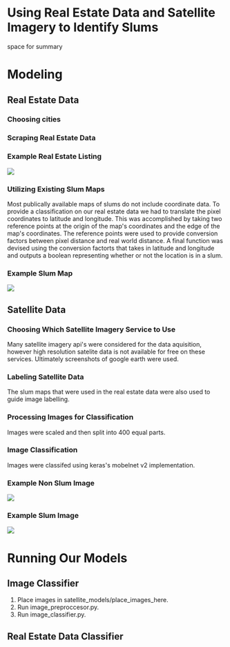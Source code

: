 ﻿# Using Real Estate Data and Satellite Imagery to Identify Slums
space for summary

# Modeling
## Real Estate Data
### Choosing cities

### Scraping Real Estate Data

### Example Real Estate Listing
![](https://git.generalassemb.ly/ZacharyJamesHill/slum_identification_for_New_Light_Technologies/blob/master/images/zapimoveis-sample.jpg)
### Utilizing Existing Slum Maps
Most publically available maps of slums do not include coordinate data. To provide a classification on our real estate data we had to translate the pixel coordinates to latitude and longitude. This was accomplished by taking two reference points at the origin of the map's coordinates and the edge of the map's coordinates. The reference points were used to provide conversion factors between pixel distance and real world distance. A final function was devised using the conversion factorts that takes in latitude and longitude and outputs a boolean representing whether or not the location is in a slum.
### Example Slum Map
![](https://git.generalassemb.ly/ZacharyJamesHill/slum_identification_for_New_Light_Technologies/blob/master/images/Rio%20de%20Janeiro.jpg)
## Satellite Data
### Choosing Which Satellite Imagery Service to Use
Many satellite imagery api's were considered for the data aquisition, however high resolution satelite data is not available for free on these services. Ultimately screenshots of google earth were used.
### Labeling Satellite Data
The slum maps that were used in the real estate data were also used to guide image labelling.
### Processing Images for Classification
Images were scaled and then split into 400 equal parts.
### Image Classification
Images were classifed using keras's mobelnet v2 implementation.
### Example Non Slum Image
![](https://git.generalassemb.ly/ZacharyJamesHill/slum_identification_for_New_Light_Technologies/blob/master/images/example_non_slum.png)
### Example Slum Image
![](https://git.generalassemb.ly/ZacharyJamesHill/slum_identification_for_New_Light_Technologies/blob/master/images/example_slum.png)
# Running Our Models

## Image Classifier
1. Place images in satellite_models/place_images_here.
2. Run image_preproccesor.py.
3. Run image_classifier.py.
## Real Estate Data Classifier
